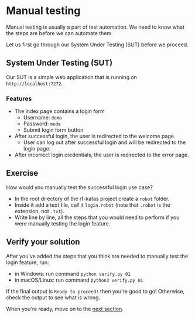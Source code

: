 # Manual testing

Manual testing is usually a part of test automation. We need to know what the steps are 
before we can automate them.

Let us first go through our System Under Testing (SUT) before we proceed.

## System Under Testing (SUT)

Our SUT is a simple web application that is running on `http://localhost:7272`.

### Features

- The index page contains a login form
  - Username: `demo`
  - Password: `mode`
  - Submit login form button
- After successful login, the user is redirected to the welcome page.
  - User can log out after successful login and will be redirected to the login page.
- After incorrect login credentials, the user is redirected to the error page.

## Exercise

How would you manually test the successful login use case?

- In the root directory of the rf-katas project create a `robot` folder.
- Inside it add a text file, call it `login.robot` (note that `.robot` is the extension, not `.txt`).
- Write line by line, all the steps that you would need to perform if you were manually testing the login feature.

## Verify your solution

After you've added the steps that you think are needed to manually test the login feature, run:

- in Windows: run command `python verify.py 01`
- in macOS/Linux: run command `python3 verify.py 01`

If the final output is `Ready to proceed!` then you're good to go! Otherwise, check the output to see what is wrong.

When you're ready, move on to the [next section](02-robot-syntax.md).
